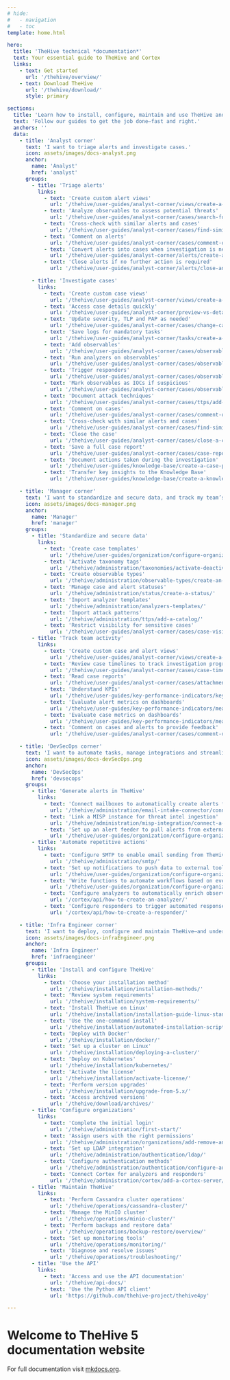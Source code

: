 ```yaml
---
# hide:
#   - navigation
#   - toc
template: home.html

hero:
  title: 'TheHive technical *documentation*'
  text: Your essential guide to TheHive and Cortex
  links:
    - text: Get started
      url: '/thehive/overview/'
    - text: Download TheHive
      url: '/thehive/download/'
      style: primary

sections:
  title: 'Learn how to install, configure, maintain and use TheHive and Cortex'
  text: 'Follow our guides to get the job done—fast and right.'
  anchors: ''
  data:
    - title: 'Analyst corner'
      text: 'I want to triage alerts and investigate cases.'
      icon: assets/images/docs-analyst.png
      anchor:
        name: 'Analyst'
        href: 'analyst'
      groups:
        - title: 'Triage alerts'
          links: 
            - text: 'Create custom alert views'
              url: '/thehive/user-guides/analyst-corner/views/create-a-custom-view/'
            - text: 'Analyze observables to assess potential threats'
              url: '/thehive/user-guides/analyst-corner/cases/search-for-cases/find-an-observable/'
            - text: 'Cross-check with similar alerts and cases'
              url: '/thehive/user-guides/analyst-corner/cases/find-similar-alerts-cases/'
            - text: 'Comment on alerts'
              url: '/thehive/user-guides/analyst-corner/cases/comment-on-case-alert/'
            - text: 'Convert alerts into cases when investigation is needed'
              url: '/thehive/user-guides/analyst-corner/alerts/create-a-case-from-an-alert/'
            - text: 'Close alerts if no further action is required'
              url: '/thehive/user-guides/analyst-corner/alerts/close-an-alert/'

        - title: 'Investigate cases'
          links: 
            - text: 'Create custom case views'
              url: '/thehive/user-guides/analyst-corner/views/create-a-custom-view/'
            - text: 'Access case details quickly'
              url: '/thehive/user-guides/analyst-corner/preview-vs-detail-view/'
            - text: 'Update severity, TLP and PAP as needed'
              url: '/thehive/user-guides/analyst-corner/cases/change-case-classification-settings/'
            - text: 'Save logs for mandatory tasks'
              url: '/thehive/user-guides/analyst-corner/tasks/create-a-task-log/'
            - text: 'Add observables'
              url: '/thehive/user-guides/analyst-corner/cases/observables/add-an-observable/'
            - text: 'Run analyzers on observables'
              url: '/thehive/user-guides/analyst-corner/cases/observables/run-analyzers-on-an-observable/'
            - text: 'Trigger responders'
              url: '/thehive/user-guides/analyst-corner/cases/observables/run-responders-on-an-observable/'
            - text: 'Mark observables as IOCs if suspicious'
              url: '/thehive/user-guides/analyst-corner/cases/observables/update-an-observable-status/'
            - text: 'Document attack techniques'
              url: '/thehive/user-guides/analyst-corner/cases/ttps/add-ttps/'
            - text: 'Comment on cases'
              url: '/thehive/user-guides/analyst-corner/cases/comment-on-case-alert/'
            - text: 'Cross-check with similar alerts and cases'
              url: '/thehive/user-guides/analyst-corner/cases/find-similar-alerts-cases/'
            - text: 'Close the case'
              url: '/thehive/user-guides/analyst-corner/cases/close-a-case/'
            - text: 'Save a full case report'
              url: '/thehive/user-guides/analyst-corner/cases/case-reports/save-download-a-case-report/'
            - text: 'Document actions taken during the investigation'
              url: '/thehive/user-guides/knowledge-base/create-a-case-page/'
            - text: 'Transfer key insights to the Knowledge Base'
              url: '/thehive/user-guides/knowledge-base/create-a-knowledge-base-page/'

    - title: 'Manager corner'
      text: 'I want to standardize and secure data, and track my team’s activity.'
      icon: assets/images/docs-manager.png
      anchor:
        name: 'Manager'
        href: 'manager'   
      groups:
        - title: 'Standardize and secure data'
          links: 
            - text: 'Create case templates'
              url: '/thehive/user-guides/organization/configure-organization/manage-templates/case-templates/create-a-case-template/'
            - text: 'Activate taxonomy tags'
              url: '/thehive/administration/taxonomies/activate-deactivate-a-taxonomy/'
            - text: 'Create observable types'
              url: '/thehive/administration/observable-types/create-an-observable-type/'
            - text: 'Manage case and alert statuses'
              url: '/thehive/administration/status/create-a-status/'
            - text: 'Import analyzer templates'
              url: '/thehive/administration/analyzers-templates/'
            - text: 'Import attack patterns'
              url: '/thehive/administration/ttps/add-a-catalog/'
            - text: 'Restrict visibility for sensitive cases'
              url: '/thehive/user-guides/analyst-corner/cases/case-visibility/restrict-visibility-case/'
        - title: 'Track team activity'
          links: 
            - text: 'Create custom case and alert views'
              url: '/thehive/user-guides/analyst-corner/views/create-a-custom-view/'
            - text: 'Review case timelines to track investigation progress'
              url: '/thehive/user-guides/analyst-corner/cases/case-timelines/view-case-timeline/'
            - text: 'Read case reports'
              url: '/thehive/user-guides/analyst-corner/cases/attachments/download-an-attachment-case-alert/'
            - text: 'Understand KPIs'
              url: '/thehive/user-guides/key-performance-indicators/key-performance-indicators/'
            - text: 'Evaluate alert metrics on dashboards'
              url: '/thehive/user-guides/key-performance-indicators/measure-alert-management-performance/'
            - text: 'Evaluate case metrics on dashboards'
              url: '/thehive/user-guides/key-performance-indicators/measure-case-management-performance/'
            - text: 'Comment on cases and alerts to provide feedback'
              url: '/thehive/user-guides/analyst-corner/cases/comment-on-case-alert/'

    - title: 'DevSecOps corner'
      text: 'I want to automate tasks, manage integrations and streamline data enrichment.'
      icon: assets/images/docs-devSecOps.png
      anchor:
        name: 'DevSecOps'
        href: 'devsecops'
      groups:
        - title: 'Generate alerts in TheHive'
          links: 
            - text: 'Connect mailboxes to automatically create alerts from emails'
              url: '/thehive/administration/email-intake-connector/connect-a-mailbox/'
            - text: 'Link a MISP instance for threat intel ingestion'
              url: '/thehive/administration/misp-integration/connect-a-misp-server/'
            - text: 'Set up an alert feeder to pull alerts from external systems'
              url: '/thehive/user-guides/organization/configure-organization/manage-feeders/create-a-feeder/'
        - title: 'Automate repetitive actions'
          links: 
            - text: 'Configure SMTP to enable email sending from TheHive'
              url: '/thehive/administration/smtp/'
            - text: 'Set up notifications to push data to external tools'
              url: '/thehive/user-guides/organization/configure-organization/manage-notifications/create-a-notification/'
            - text: 'Write functions to automate workflows based on events'
              url: '/thehive/user-guides/organization/configure-organization/manage-functions/create-a-function/'
            - text: 'Configure analyzers to automatically enrich observables'
              url: '/cortex/api/how-to-create-an-analyzer/'
            - text: 'Configure responders to trigger automated response actions'
              url: '/cortex/api/how-to-create-a-responder/'

    - title: 'Infra Engineer corner'
      text: 'I want to deploy, configure and maintain TheHive—and understand its API.'
      icon: assets/images/docs-infraEngineer.png
      anchor:
        name: 'Infra Engineer'
        href: 'infraengineer'
      groups:
        - title: 'Install and configure TheHive'
          links: 
            - text: 'Choose your installation method'
              url: '/thehive/installation/installation-methods/'
            - text: 'Review system requirements'
              url: '/thehive/installation/system-requirements/'
            - text: 'Install TheHive on Linux'
              url: '/thehive/installation/installation-guide-linux-standalone-server/'
            - text: 'Use the one-command install'
              url: '/thehive/installation/automated-installation-script-linux/'
            - text: 'Deploy with Docker'
              url: '/thehive/installation/docker/'
            - text: 'Set up a cluster on Linux'
              url: '/thehive/installation/deploying-a-cluster/'
            - text: 'Deploy on Kubernetes'
              url: '/thehive/installation/kubernetes/'
            - text: 'Activate the license'
              url: '/thehive/installation/activate-license/'
            - text: 'Perform version upgrades'
              url: '/thehive/installation/upgrade-from-5.x/'
            - text: 'Access archived versions'
              url: '/thehive/download/archives/'
        - title: 'Configure organizations'
          links: 
            - text: 'Complete the initial login'
              url: '/thehive/administration/first-start/'
            - text: 'Assign users with the right permissions'
              url: '/thehive/administration/organizations/add-remove-an-existing-user-account-from-an-organization/'
            - text: 'Set up LDAP integration'
              url: '/thehive/administration/authentication/ldap/'
            - text: 'Configure authentication methods'
              url: '/thehive/administration/authentication/configure-authentication/'
            - text: 'Connect Cortex for analyzers and responders'
              url: '/thehive/administration/cortex/add-a-cortex-server/'
        - title: 'Maintain TheHive'
          links: 
            - text: 'Perform Cassandra cluster operations'
              url: '/thehive/operations/cassandra-cluster/'
            - text: 'Manage the MinIO cluster'
              url: '/thehive/operations/minio-cluster/'
            - text: 'Perform backups and restore data'
              url: '/thehive/operations/backup-restore/overview/'
            - text: 'Set up monitoring tools'
              url: '/thehive/operations/monitoring/'
            - text: 'Diagnose and resolve issues'
              url: '/thehive/operations/troubleshooting/'
        - title: 'Use the API'
          links: 
            - text: 'Access and use the API documentation'
              url: '/thehive/api-docs/'
            - text: 'Use the Python API client'
              url: 'https://github.com/thehive-project/thehive4py'

---
```


# Welcome to TheHive 5 documentation website

For full documentation visit [mkdocs.org](https://www.mkdocs.org).